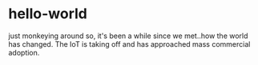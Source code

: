# hello-world
just monkeying around
so, it's been a while since we met..how the world has changed. The IoT is taking off and has approached mass commercial adoption.

